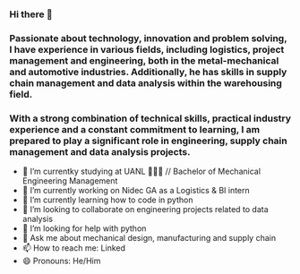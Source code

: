 ### Hi there 👋
### Passionate about technology, innovation and problem solving, I have experience in various fields, including logistics, project management and engineering, both in the metal-mechanical and automotive industries. Additionally, he has skills in supply chain management and data analysis within the warehousing field.

### With a strong combination of technical skills, practical industry experience and a constant commitment to learning, I am prepared to play a significant role in engineering, supply chain management and data analysis projects.

- 🏫 I’m currentky studying at UANL 🐯💛💙 // Bachelor of Mechanical Engineering Management
- 🔭 I’m currently working on Nidec GA as a Logistics & BI intern
- 🌱 I’m currently learning how to code in python
- 👯 I’m looking to collaborate on engineering projects related to data analysis
- 🤔 I’m looking for help with python
- 💬 Ask me about mechanical design, manufacturing and supply chain
- 📫 How to reach me: Linked
- 😄 Pronouns: He/Him
